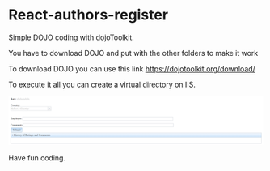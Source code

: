 # React-authors-register
Simple DOJO coding with dojoToolkit.

You have to download DOJO and put with the other folders to make it work

To download DOJO you can use this link https://dojotoolkit.org/download/

To execute it all you can create a virtual directory on IIS.

![Example](https://github.com/johnklaumann/DojoFeedback/blob/master/dojo.png)

Have fun coding.

